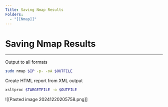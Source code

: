 ```yaml
---
Title: Saving Nmap Results
Folders:
  - "[[Nmap]]"
---
```

# Saving Nmap Results
---

Output to all formats

```bash
sudo nmap $IP -p- -oA $OUTFILE
```

Create HTML report from XML output

```bash
xsltproc $TARGETFILE -o $OUTFILE
```

![[Pasted image 20241220205758.png]]

